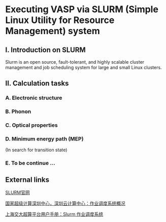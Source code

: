 # Executing VASP via SLURM (Simple Linux Utility for Resource Management) system

## I. Introduction on SLURM
Slurm is an open source, fault-tolerant, and highly scalable cluster management and job scheduling system for large and small Linux clusters.

## II. Calculation tasks
### A. Electronic structure
### B. Phonon
### C. Optical properties
### D. Minimum energy path (MEP)
(In search for transition state)
### E. To be continue ...

## External links
[SLURM官网](https://slurm.schedmd.com/overview.html)

[国家超级计算深圳中心，深圳云计算中心：作业调度系统概况](https://nsccsz.hpccube.com/doc/1.0.6/11260/general-handbook/scheduler/intro.html)

[上海交大超算平台用户手册：Slurm 作业调度系统](https://docs.hpc.sjtu.edu.cn/job/slurm.html)
